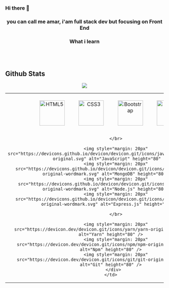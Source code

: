### Hi there 👋

### <div align="center">you can call me amar, i'am full stack dev but focusing on Front End</div>



### <div align="center">What i learn</div>

<br>

<table>
  <tr>
    <td valign="top" width="33%">
      <div align="center">
        <img style="margin: 20px" src="https://devicons.github.io/devicon/devicon.git/icons/html5/html5-original-wordmark.svg" alt="HTML5" height="80" />
        <img style="margin: 20px" src="https://devicons.github.io/devicon/devicon.git/icons/css3/css3-original-wordmark.svg" alt="CSS3" height="80" />
        <img style="margin: 20px" src="https://devicons.github.io/devicon/devicon.git/icons/bootstrap/bootstrap-plain.svg" alt="Bootstrap" height="80" />  
        <img style="margin: 20px" src="https://devicons.github.io/devicon/devicon.git/icons/react/react-original-wordmark.svg" alt="React" height="80" />

        </br>

        <img style="margin: 20px" src="https://devicons.github.io/devicon/devicon.git/icons/javascript/javascript-original.svg" alt="JavaScript" height="80" />
        <img style="margin: 20px" src="https://devicons.github.io/devicon/devicon.git/icons/mongodb/mongodb-original-wordmark.svg" alt="MongoDB" height="80" />  
        <img style="margin: 20px" src="https://devicons.github.io/devicon/devicon.git/icons/nodejs/nodejs-original-wordmark.svg" alt="Node.js" height="80" />  
        <img style="margin: 20px" src="https://devicons.github.io/devicon/devicon.git/icons/express/express-original-wordmark.svg" alt="Express.js" height="80" />

        </br>

        <img style="margin: 20px" src="https://devicon.dev/devicon.git/icons/yarn/yarn-original-wordmark.svg" alt="Yarn" height="80" />
        <img style="margin: 20px" src="https://devicon.dev/devicon.git/icons/npm/npm-original-wordmark.svg" alt="Npm" height="80" />
        <img style="margin: 20px" src="https://devicon.dev/devicon.git/icons/git/git-original-wordmark.svg" alt="Git" height="80" />
      </div>
    </td>
  </tr>

<br/>
  
## Github Stats  
<div align="center"><img src="https://github-readme-stats.vercel.app/api?username=amardito&show_icons=true&count_private=true" align="center" /></div>  
